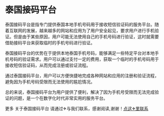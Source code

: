 # 泰国接码平台

泰国接码平台是指专门提供泰国本地手机号码用于接收短信验证码的服务平台。随着互联网的发展，越来越多的网站和应用为了用户安全起见，要求用户进行手机验证。但是由于某些原因，用户可能无法使用自己的手机号码进行验证，这时就需要借助接码平台来获取临时的手机号码进行验证。

泰国接码平台的优势在于提供本地泰国手机号码，能够满足一些特定平台对本地手机号码的验证需求。用户可以通过支付一定的费用，获取一个临时的手机号码用于接收短信验证码，从而完成注册或验证流程。

通过泰国接码平台，用户可以方便快捷地完成各种网站和应用的注册和验证流程，避免因为手机号码受限而无法使用的尴尬情况。

总的来说，泰国接码平台为用户提供了便利，解决了因为手机号受限而无法完成验证的问题，是一个在数字化时代非常实用的服务平台。

更多 关于泰国接码平台 请通过✈与我们联系，感谢阅读,谢谢！[点这✈里联系](https://d.k02.cc)